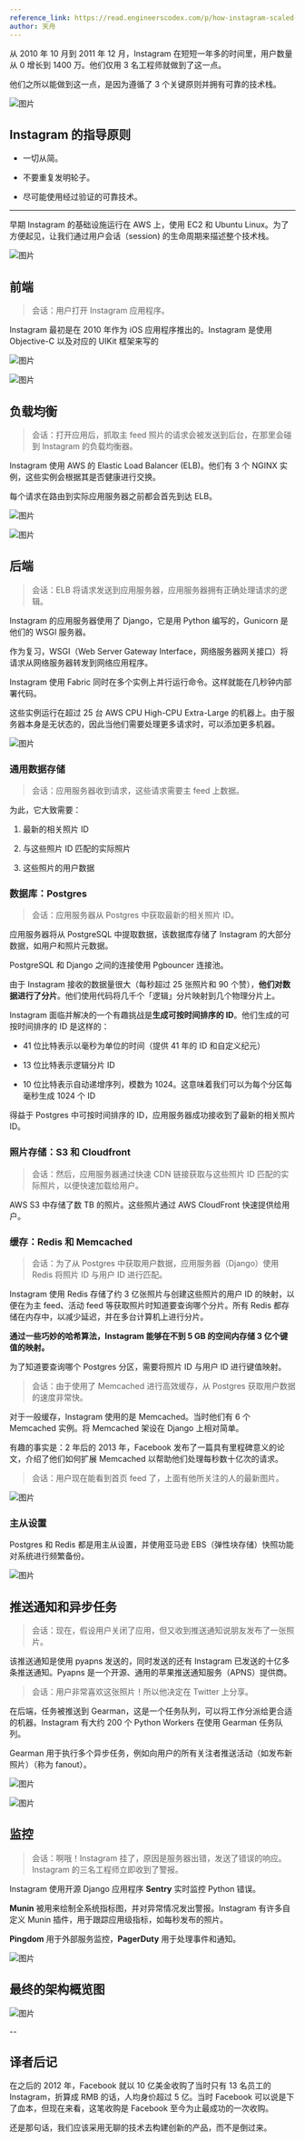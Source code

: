 ```yaml
---
reference_link: https://read.engineerscodex.com/p/how-instagram-scaled-to-14-million
author: 天舟
---
```

从 2010 年 10 月到 2011 年 12 月，Instagram 在短短一年多的时间里，用户数量从 0 增长到 1400 万。他们仅用 3 名工程师就做到了这一点。

他们之所以能做到这一点，是因为遵循了 3 个关键原则并拥有可靠的技术栈。

![图片](https://mmbiz.qpic.cn/sz_mmbiz_png/MYlicw4Vl5Sg8eQMaE1Jebvf2DIiaoC8CR2ZQ8Nvw2yJMEU1pftTyLWd1WDhic511uvx8epcA6ayMd6CVicXWDWmxw/640?wx_fmt=png&wxfrom=5&wx_lazy=1&wx_co=1)

## **Instagram 的指导原则**

- 一切从简。
    
- 不要重复发明轮子。
    
- 尽可能使用经过验证的可靠技术。
    

---

早期 Instagram 的基础设施运行在 AWS 上，使用 EC2 和 Ubuntu Linux。为了方便起见，让我们通过用户会话（session) 的生命周期来描述整个技术栈。

![图片](https://mmbiz.qpic.cn/sz_mmbiz_png/MYlicw4Vl5Sg8eQMaE1Jebvf2DIiaoC8CR2R3y6zrzX4z4Znk5FA2VTnmKqHW6o3doOTOSJOVdZfoDH6S20anhGA/640?wx_fmt=png&wxfrom=5&wx_lazy=1&wx_co=1)

## **前端**

> 会话：用户打开 Instagram 应用程序。

Instagram 最初是在 2010 年作为 iOS 应用程序推出的。Instagram 是使用 Objective-C 以及对应的 UIKit 框架来写的

![图片](https://mmbiz.qpic.cn/sz_mmbiz_png/MYlicw4Vl5SjFW9wq5K6PibsYOF7gNichRiaqkIg1GSawXehbU8U2WZZRTQECyEvaXw4ian8RHtfvQllcZcEAAibiassA/640?wx_fmt=png&from=appmsg&wxfrom=5&wx_lazy=1&wx_co=1)

![图片](https://mmbiz.qpic.cn/sz_mmbiz_png/MYlicw4Vl5Sg8eQMaE1Jebvf2DIiaoC8CRLfRZPEsR396Zr4xkgicjanHlaA4Y6fWRbicTtMtVJibpDqavfBKP4wVPQ/640?wx_fmt=png&wxfrom=5&wx_lazy=1&wx_co=1)

## **负载均衡**

> 会话：打开应用后，抓取主 feed 照片的请求会被发送到后台，在那里会碰到 Instagram 的负载均衡器。

Instagram 使用 AWS 的 Elastic Load Balancer (ELB)。他们有 3 个 NGINX 实例，这些实例会根据其是否健康进行交换。

每个请求在路由到实际应用服务器之前都会首先到达 ELB。

![图片](https://mmbiz.qpic.cn/sz_mmbiz_png/MYlicw4Vl5SjFW9wq5K6PibsYOF7gNichRiacaCTdpQqvNgGBopibvO7X1CibGDbGAXUT7CQCOmmpT9cdhOgiabGhXrHA/640?wx_fmt=png&from=appmsg&wxfrom=5&wx_lazy=1&wx_co=1)

![图片](https://mmbiz.qpic.cn/sz_mmbiz_png/MYlicw4Vl5Sg8eQMaE1Jebvf2DIiaoC8CRVBSl7xGUgicoq9LVAplRwM4ymeibk8lIyFSbPdqk3n7wicIOH3SLyFI7g/640?wx_fmt=png&wxfrom=5&wx_lazy=1&wx_co=1)

## **后端**

> 会话：ELB 将请求发送到应用服务器，应用服务器拥有正确处理请求的逻辑。

Instagram 的应用服务器使用了 Django，它是用 Python 编写的，Gunicorn 是他们的 WSGI 服务器。

作为复习，WSGI（Web Server Gateway Interface，网络服务器网关接口）将请求从网络服务器转发到网络应用程序。

Instagram 使用 Fabric 同时在多个实例上并行运行命令。这样就能在几秒钟内部署代码。

这些实例运行在超过 25 台 AWS CPU High-CPU Extra-Large 的机器上。由于服务器本身是无状态的，因此当他们需要处理更多请求时，可以添加更多机器。

![图片](https://mmbiz.qpic.cn/sz_mmbiz_png/MYlicw4Vl5SjFW9wq5K6PibsYOF7gNichRiadsUBNUYupmS5YicTDyd6CFeOAwHG0TFTvlHia1iak0Qwm9ym2NUAgjgmg/640?wx_fmt=png&from=appmsg&wxfrom=5&wx_lazy=1&wx_co=1)

### **通用数据存储**

> 会话：应用服务器收到请求，这些请求需要主 feed 上数据。

为此，它大致需要：

1. 最新的相关照片 ID
    
2. 与这些照片 ID 匹配的实际照片
    
3. 这些照片的用户数据
    

### **数据库：Postgres**

> 会话：应用服务器从 Postgres 中获取最新的相关照片 ID。

应用服务器将从 PostgreSQL 中提取数据，该数据库存储了 Instagram 的大部分数据，如用户和照片元数据。

PostgreSQL 和 Django 之间的连接使用 Pgbouncer 连接池。

由于 Instagram 接收的数据量很大（每秒超过 25 张照片和 90 个赞），**他们对数据进行了分片**。他们使用代码将几千个「逻辑」分片映射到几个物理分片上。

Instagram 面临并解决的一个有趣挑战是**生成可按时间排序的 ID**。他们生成的可按时间排序的 ID 是这样的：

- 41 位比特表示以毫秒为单位的时间（提供 41 年的 ID 和自定义纪元）
    
- 13 位比特表示逻辑分片 ID
    
- 10 位比特表示自动递增序列，模数为 1024。这意味着我们可以为每个分区每毫秒生成 1024 个 ID
    

得益于 Postgres 中可按时间排序的 ID，应用服务器成功接收到了最新的相关照片 ID。

### **照片存储：S3 和 Cloudfront**

> 会话：然后，应用服务器通过快速 CDN 链接获取与这些照片 ID 匹配的实际照片，以便快速加载给用户。

AWS S3 中存储了数 TB 的照片。这些照片通过 AWS CloudFront 快速提供给用户。

### **缓存：Redis 和 Memcached**

> 会话：为了从 Postgres 中获取用户数据，应用服务器（Django）使用 Redis 将照片 ID 与用户 ID 进行匹配。

Instagram 使用 Redis 存储了约 3 亿张照片与创建这些照片的用户 ID 的映射，以便在为主 feed、活动 feed 等获取照片时知道要查询哪个分片。所有 Redis 都存储在内存中，以减少延迟，并在多台计算机上进行分片。

**通过一些巧妙的哈希算法，Instagram 能够在不到 5 GB 的空间内存储 3 亿个键值的映射。**

为了知道要查询哪个 Postgres 分区，需要将照片 ID 与用户 ID 进行键值映射。

> 会话：由于使用了 Memcached 进行高效缓存，从 Postgres 获取用户数据的速度非常快。

对于一般缓存，Instagram 使用的是 Memcached。当时他们有 6 个 Memcached 实例。将 Memcached 架设在 Django 上相对简单。

有趣的事实是：2 年后的 2013 年，Facebook 发布了一篇具有里程碑意义的论文，介绍了他们如何扩展 Memcached 以帮助他们处理每秒数十亿次的请求。

> 会话：用户现在能看到首页 feed 了，上面有他所关注的人的最新图片。

![图片](https://mmbiz.qpic.cn/sz_mmbiz_png/MYlicw4Vl5SjFW9wq5K6PibsYOF7gNichRiagupOogwMhz52H1cIB9Qia1CxaQe6ZQIjdkhbJgI5bX36A6hHibibPqT2Q/640?wx_fmt=png&from=appmsg&wxfrom=5&wx_lazy=1&wx_co=1)

### **主从设置**

Postgres 和 Redis 都是用主从设置，并使用亚马逊 EBS（弹性块存储）快照功能对系统进行频繁备份。

![图片](https://mmbiz.qpic.cn/sz_mmbiz_png/MYlicw4Vl5Sia2kMQIvpjMz1Mg9NTWQmUt8vaU00SgL5KG3oicftDOfudH8LCtWuGBDL8vGUeBHsmnJubW5UbjNhQ/640?wx_fmt=png&wxfrom=5&wx_lazy=1&wx_co=1)

## **推送通知和异步任务**

> 会话：现在，假设用户关闭了应用，但又收到推送通知说朋友发布了一张照片。

该推送通知是使用 pyapns 发送的，同时发送的还有 Instagram 已发送的十亿多条推送通知。Pyapns 是一个开源、通用的苹果推送通知服务（APNS）提供商。

> 会话：用户非常喜欢这张照片！所以他决定在 Twitter 上分享。

在后端，任务被推送到 Gearman，这是一个任务队列，可以将工作分派给更合适的机器。Instagram 有大约 200 个 Python Workers 在使用 Gearman 任务队列。

Gearman 用于执行多个异步任务，例如向用户的所有关注者推送活动（如发布新照片）（称为 fanout）。

![图片](https://mmbiz.qpic.cn/sz_mmbiz_png/MYlicw4Vl5SjFW9wq5K6PibsYOF7gNichRia5qlA5BecWPRx1enib6cNu8h2JlHYpxPoNsewUfvZJIhDFuWibicD0lXSw/640?wx_fmt=png&from=appmsg&wxfrom=5&wx_lazy=1&wx_co=1)

![图片](https://mmbiz.qpic.cn/sz_mmbiz_png/MYlicw4Vl5Sia2kMQIvpjMz1Mg9NTWQmUtkpWp1DJ4QaRHxNTXpnFicw63icuGMHowTfshpIrYTUpaFKZBjaEyc7VA/640?wx_fmt=png&wxfrom=5&wx_lazy=1&wx_co=1)

## **监控**

> 会话：啊哦！Instagram 挂了，原因是服务器出错，发送了错误的响应。Instagram 的三名工程师立即收到了警报。

Instagram 使用开源 Django 应用程序 **Sentry** 实时监控 Python 错误。

**Munin** 被用来绘制全系统指标图，并对异常情况发出警报。Instagram 有许多自定义 Munin 插件，用于跟踪应用级指标，如每秒发布的照片。

**Pingdom** 用于外部服务监控，**PagerDuty** 用于处理事件和通知。

![图片](https://mmbiz.qpic.cn/sz_mmbiz_png/MYlicw4Vl5Sia2kMQIvpjMz1Mg9NTWQmUt5H8BJzIz4f6sCpQCb2be5Yl4woUQygv4WhoA1lQu0OQ0fyk0Rt4TqQ/640?wx_fmt=png&wxfrom=5&wx_lazy=1&wx_co=1)

## **最终的架构概览图**

![图片](https://mmbiz.qpic.cn/sz_mmbiz_png/MYlicw4Vl5SjFW9wq5K6PibsYOF7gNichRiauqCEQleJ0o1ia4dMptaP5EAftWd4AgwparJwoDr5HF2UXhjArDr8K4A/640?wx_fmt=png&from=appmsg&wxfrom=5&wx_lazy=1&wx_co=1)

  

--

## **译者后记**

在之后的 2012 年，Facebook 就以 10 亿美金收购了当时只有 13 名员工的 Instagram，折算成 RMB 的话，人均身价超过 5 亿。当时 Facebook 可以说是下了血本，但现在来看，这笔收购是 Facebook 至今为止最成功的一次收购。

还是那句话，我们应该采用无聊的技术去构建创新的产品，而不是倒过来。